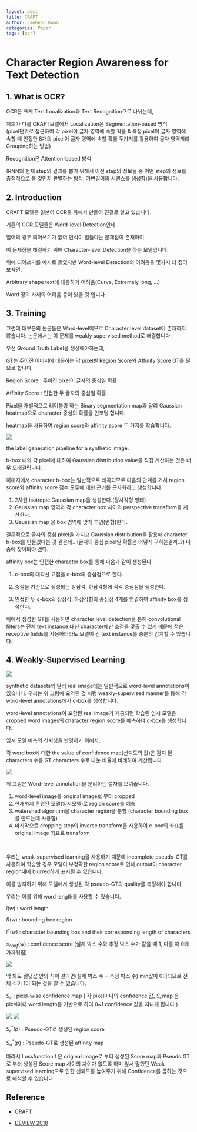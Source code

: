 ```yaml
---
layout: post
title: CRAFT
author: Jaeheon Kwon
categories: Paper
tags: [ocr]
---
```


#  Character Region Awareness for Text Detection

## 1. What is OCR?

OCR은 크게 Text Localization과 Text Recognition으로 나뉘는데,<br>

저희가 다룰 CRAFT모델에서 Localization은 Segmentation-based 방식<br>
(pixel단위로 접근하여 각 pixel이 글자 영역에 속할 확률 & 특정 pixel이 글자 영역에 속할 때 인접한 8개의 pixel이 글자 영역에 속할 확률 두가지를 활용하여 글자 영역끼리 Grouping하는 방법)<br>

Recognition은 Attention-based 방식<br>

(RNN의 현재 step의 결과를 뽑기 위해서 이전 step의 정보들 중 어떤 step의 정보를 중점적으로 볼 것인지 판별하는 방식, 가변길이의 시퀀스를 생성함)을 사용합니다.<br>

## 2. Introduction

CRAFT 모델은 일본어 OCR을 위해서 만들어 진걸로 알고 있습니다.<br>

기존의 OCR 모델들은 Word-level Detection인데 <br>

일어의 경우 띄어쓰기가 없어 인식이 힘들다는 문제점이 존재하여 <br>

이 문제점을 해결하기 위해 Character-level Detection을 하는 모델입니다.<br>

위에 띄어쓰기를 예시로 들었지만 Word-level Detection의 어려움을 몇가지 더 짚어보자면,<br>

Arbitrary shape text에 대응하기 어려움(Curve, Extremely long, ...)<br>

Word 정의 자체의 어려움 등이 있을 것 입니다.<br>

## 3. Training

그런데 대부분의 논문들은 Word-level이므로 Character level dataset이 존재하지 않습니다. 논문에서는 이 문제를 weakly supervised method로 해결합니다.<br>

우선 Ground Truth Label을 생성해야하는데,<br>

GT는 주어진 이미지에 대응하는 각 pixel별 Region Score와 Affinity Score GT를 필요로 합니다.<br>

Region Score : 주어진 pixel이 글자의 중심일 확률<br>

Affinity Score : 인접한 두 글자의 중심일 확률<br>

Pixel을 개별적으로 레이블링 하는 Binary segmentation map과 달리 Gaussian heatmap으로 character 중심의 확률을 인코딩 합니다.<br>

heatmap을 사용하여 region score와 affinity score 두 가지를 학습합니다.<br>

<img src = "https://py-tonic.github.io/images/craft/3.PNG">

the label generation pipeline for a synthetic image.<br>

b-box 내의 각 pixel에 대하여 Gaussian distribution value를 직접 계산하는 것은 너무 오래걸립니다.<br>

이미지에서 character b-box는 일반적으로 왜곡되므로 다음의 단계를 거쳐 region score와 affinity score 점수 모두에 대한 근거를 근사화하고 생성합니다.<br>

1. 2차원 isotropic Gaussian map을 생성한다.(정사각형 형태)
2. Gaussian map 영역과 각 character box 사이의 perspective transform을 계산한다.
3. Gaussian map 을 box 영역에 맞게 투영(변형)한다.

결론적으로 글자의 중심 pixel을 가지고 Gaussian distribution을 활용해 character b-box를 만들겠다는 것 같은데.. (글자의 중심 pixel일 확률은 어떻게 구하는걸까..?) 나중에 찾아봐야 겠다.<br>

affinity box는 인접한 character box를 통해 다음과 같이 생성된다.<br> 

1. c-box의 대각선 교점을 c-box의 중심점으로 한다.

2. 중점을 기준으로 생성되는 상삼각, 하삼각형에 각각 중심점을 생성한다.
3. 인접한 두 c-box의 상삼각, 하삼각형의 중심점 4개를 연결하여 affinity box를 생성한다.

위에서 생성한 GT를 사용하면  character level detection을 통해  convolutional  filters는 전체 text instance 대신 character에만 초점을 맞출 수 있기 때문에  적은 receptive fields를 사용하더라도 모델이 긴 text instance를 충분히 감지할 수 있습니다.<br>

## 4. Weakly-Supervised Learning

<img src = "https://py-tonic.github.io/images/craft/4.PNG">

synthetic datasets와 달리 real image에는 일반적으로 word-level annotations이 있습니다. 우리는 위 그림에 요약된 것 처럼 weakly-supervised manner를 통해 각 word-level annotations에서 c-box를 생성합니다.<br>

word-level annotations이 포함된 real image가 제공되면 학습된 임시 모델은 cropped word images의 character region score를 예측하여 c-box를 생성합니다.<br>

임시 모델 예측의 신뢰성을 반영하기 위해서,<br>

각 word box에 대한 the value of confidence map(신뢰도의 값)은 감지 된 characters 수를 GT characters 수로 나눈 비율에 비례하여 계산됩니다.<br>

<img src = "https://py-tonic.github.io/images/craft/6.PNG">

위 그림은 Word-level annotation을 분리하는 절차를 보여줍니다.<br>

1. word-level image를 original image로 부터 cropped
2. 현재까지 훈련된 모델(임시모델)로 region score를 예측
3. watershed algorithm을 character region을 분할 (character bounding box를 만드는데 사용함)
4. 마지막으로 cropping step의 inverse transform을 사용하여 c-box의 좌표를 original image 좌표로 transform

<br>

우리는 weak-supervised learning을 사용하기 때문에 incomplete pseudo-GT를 사용하여 학습할 경우 모델이 부정확한 region score로 인해 output이 character region내에 blurred하게 표시될 수 있습니다.<br>

이를 방지하기 위해 모델에서 생성된 각 pseudo-GT의 quality를 측정해야 합니다.<br>

우리는 이를 위해 word length를 사용할 수 있습니다.<br>

$l(w)$ : word length<br>

$R(w)$ : bounding box region<br>

$l^c(w)$ : character bounding box and their corresponding length of characters<br>

$s_{conf}(w)$ : confidence score (실제 박스 수와 추정 박스 수가 같을 때 1, 다를 때 0에 가까워짐)<br>

<img src = "https://py-tonic.github.io/images/craft/f1.PNG">

딱 봐도 절댓값 안의 식이 같다면(실제 박스 수 = 추정 박스 수) min값이 0이되므로 전체 식이 1이 되는 것을 알 수 있습니다.<br>

$S_c$ : pixel-wise confidence map ( 각 pixel마다의 confidence 값, $S_c$map 은 pixel마다 word length를 기반으로 하여 0~1 confidence 값을 지니게 됩니다.)<br>

<img src = "https://py-tonic.github.io/images/craft/f2.PNG">

<img src = "https://py-tonic.github.io/images/craft/f3.PNG">

$S_r^*(p)$ :  Pseudo-GT로 생성된 region score<br>

$S_a^*(p)$ :  Pseudo-GT로 생성된 affinity map <br>

따라서 Lossfunction $L$은 original image로 부터 생성된 Score map과 Pseudo GT로 부터 생성된 Score map 사이의 차이가 없도록 하며 앞서 말했던 Weak-supervised learning으로 인한 신뢰도를 높여주기 위해 Confidence를 곱하는 것으로 해석할 수 있습니다.<br>

## Reference

- [CRAFT]( https://arxiv.org/pdf/1904.01941.pdf )

- [DEVIEW 2018]( https://tv.naver.com/v/4578167 )

